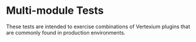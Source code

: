 # Multi-module Tests

These tests are intended to exercise combinations of Vertexium plugins that are commonly found in production environments.